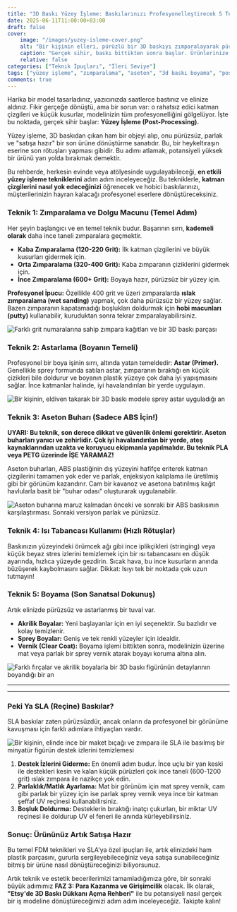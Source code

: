 ```yaml
---
title: "3D Baskı Yüzey İşleme: Baskılarınızı Profesyonelleştirecek 5 Teknik"
date: 2025-06-11T11:00:00+03:00
draft: false
cover:
    image: "/images/yuzey-isleme-cover.png"
    alt: "Bir kişinin elleri, pürüzlü bir 3D baskıyı zımparalayarak pürüzsüz hale getiriyor"
    caption: "Gerçek sihir, baskı bittikten sonra başlar. Ürünlerinize hak ettiği değeri verin."
    relative: false
categories: ["Teknik İpuçları", "İleri Seviye"]
tags: ["yüzey işleme", "zımparalama", "aseton", "3d baskı boyama", "post-processing"]
comments: true
---
```


Harika bir model tasarladınız, yazıcınızda saatlerce bastınız ve elinize aldınız. Fikir gerçeğe dönüştü, ama bir sorun var: o rahatsız edici katman çizgileri ve küçük kusurlar, modelinizin tüm profesyonelliğini gölgelüyor. İşte bu noktada, gerçek sihir başlar: **Yüzey İşleme (Post-Processing).**

Yüzey işleme, 3D baskıdan çıkan ham bir objeyi alıp, onu pürüzsüz, parlak ve "satışa hazır" bir son ürüne dönüştürme sanatıdır. Bu, bir heykeltıraşın eserine son rötuşları yapması gibidir. Bu adımı atlamak, potansiyeli yüksek bir ürünü yarı yolda bırakmak demektir.

Bu rehberde, herkesin evinde veya atölyesinde uygulayabileceği, **en etkili yüzey işleme tekniklerini** adım adım inceleyeceğiz. Bu tekniklerle, **katman çizgilerini nasıl yok edeceğinizi** öğrenecek ve hobici baskılarınızı, müşterilerinizin hayran kalacağı profesyonel eserlere dönüştüreceksiniz.

### Teknik 1: Zımparalama ve Dolgu Macunu (Temel Adım)

Her şeyin başlangıcı ve en temel teknik budur. Başarının sırrı, **kademeli olarak** daha ince taneli zımparalara geçmektir.

*   **Kaba Zımparalama (120-220 Grit):** İlk katman çizgilerini ve büyük kusurları gidermek için.
*   **Orta Zımparalama (320-400 Grit):** Kaba zımparanın çiziklerini gidermek için.
*   **İnce Zımparalama (600+ Grit):** Boyaya hazır, pürüzsüz bir yüzey için.

**Profesyonel İpucu:** Özellikle 400 grit ve üzeri zımparalarda **ıslak zımparalama (wet sanding)** yapmak, çok daha pürüzsüz bir yüzey sağlar. Bazen zımparanın kapatamadığı boşlukları doldurmak için **hobi macunları (putty)** kullanabilir, kuruduktan sonra tekrar zımparalayabilirsiniz.

![Farklı grit numaralarına sahip zımpara kağıtları ve bir 3D baskı parçası](/images/yuzey-zimparalama.png)

### Teknik 2: Astarlama (Boyanın Temeli)

Profesyonel bir boya işinin sırrı, altında yatan temeldedir: **Astar (Primer).** Genellikle sprey formunda satılan astar, zımparanın bıraktığı en küçük çizikleri bile doldurur ve boyanın plastik yüzeye çok daha iyi yapışmasını sağlar. İnce katmanlar halinde, iyi havalandırılan bir yerde uygulayın.

![Bir kişinin, eldiven takarak bir 3D baskı modele sprey astar uyguladığı an](/images/yuzey-astarlama.png)

### Teknik 3: Aseton Buharı (Sadece ABS İçin!)

**UYARI: Bu teknik, son derece dikkat ve güvenlik önlemi gerektirir. Aseton buharları yanıcı ve zehirlidir. Çok iyi havalandırılan bir yerde, ateş kaynaklarından uzakta ve koruyucu ekipmanla yapılmalıdır. Bu teknik PLA veya PETG üzerinde İŞE YARAMAZ!**

Aseton buharları, ABS plastiğinin dış yüzeyini hafifçe eriterek katman çizgilerini tamamen yok eder ve parlak, enjeksiyon kalıplama ile üretilmiş gibi bir görünüm kazandırır. Cam bir kavanoz ve asetona batırılmış kağıt havlularla basit bir "buhar odası" oluşturarak uygulanabilir.

![Aseton buharına maruz kalmadan önceki ve sonraki bir ABS baskısının karşılaştırması. Sonraki versiyon parlak ve pürüzsüz.](/images/yuzey-aseton.png)

### Teknik 4: Isı Tabancası Kullanımı (Hızlı Rötuşlar)

Baskınızın yüzeyindeki örümcek ağı gibi ince iplikçikleri (stringing) veya küçük beyaz stres izlerini temizlemek için bir ısı tabancasını en düşük ayarında, hızlıca yüzeyde gezdirin. Sıcak hava, bu ince kusurların anında büzüşerek kaybolmasını sağlar. Dikkat: Isıyı tek bir noktada çok uzun tutmayın!

### Teknik 5: Boyama (Son Sanatsal Dokunuş)

Artık elinizde pürüzsüz ve astarlanmış bir tuval var.
*   **Akrilik Boyalar:** Yeni başlayanlar için en iyi seçenektir. Su bazlıdır ve kolay temizlenir.
*   **Sprey Boyalar:** Geniş ve tek renkli yüzeyler için idealdir.
*   **Vernik (Clear Coat):** Boyama işlemi bittikten sonra, modelinizin üzerine mat veya parlak bir sprey vernik atarak boyayı koruma altına alın.

![Farklı fırçalar ve akrilik boyalarla bir 3D baskı figürünün detaylarının boyandığı bir an](/images/yuzey-boyama.png)

---
<hr class="custom-hr">

### Peki Ya SLA (Reçine) Baskılar?

SLA baskılar zaten pürüzsüzdür, ancak onların da profesyonel bir görünüme kavuşması için farklı adımlara ihtiyaçları vardır.

![Bir kişinin, elinde ince bir maket bıçağı ve zımpara ile SLA ile basılmış bir minyatür figürün destek izlerini temizlemesi](/images/yuzey-sla-isleme.png)

1.  **Destek İzlerini Giderme:** En önemli adım budur. İnce uçlu bir yan keski ile destekleri kesin ve kalan küçük pürüzleri çok ince taneli (600-1200 grit) ıslak zımpara ile nazikçe yok edin.
2.  **Parlaklık/Matlık Ayarlama:** Mat bir görünüm için mat sprey vernik, cam gibi parlak bir yüzey için ise parlak sprey vernik veya ince bir katman şeffaf UV reçinesi kullanabilirsiniz.
3.  **Boşluk Doldurma:** Desteklerin bıraktığı inatçı çukurları, bir miktar UV reçinesi ile doldurup UV el feneri ile anında kürleyebilirsiniz.

### Sonuç: Ürününüz Artık Satışa Hazır

Bu temel FDM teknikleri ve SLA'ya özel ipuçları ile, artık elinizdeki ham plastik parçasını, gururla sergileyebileceğiniz veya satışa sunabileceğiniz bitmiş bir ürüne nasıl dönüştüreceğinizi biliyorsunuz.

Artık teknik ve estetik becerilerimizi tamamladığımıza göre, bir sonraki büyük adımımız **FAZ 3: Para Kazanma ve Girişimcilik** olacak. İlk olarak, **"Etsy'de 3D Baskı Dükkanı Açma Rehberi"** ile bu potansiyeli nasıl gerçek bir iş modeline dönüştüreceğimizi adım adım inceleyeceğiz. Takipte kalın!